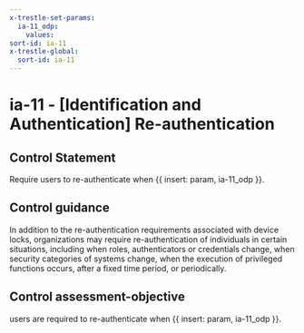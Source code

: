 ```yaml
---
x-trestle-set-params:
  ia-11_odp:
    values:
sort-id: ia-11
x-trestle-global:
  sort-id: ia-11
---
```


# ia-11 - \[Identification and Authentication\] Re-authentication

## Control Statement

Require users to re-authenticate when {{ insert: param, ia-11_odp }}.

## Control guidance

In addition to the re-authentication requirements associated with device locks, organizations may require re-authentication of individuals in certain situations, including when roles, authenticators or credentials change, when security categories of systems change, when the execution of privileged functions occurs, after a fixed time period, or periodically.

## Control assessment-objective

users are required to re-authenticate when {{ insert: param, ia-11_odp }}.
